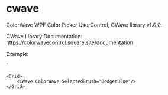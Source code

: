 # cwave
ColorWave WPF Color Picker UserControl, CWave library v1.0.0.

CWave Library Documentation:
https://colorwavecontrol.square.site/documentation

Example:

`<Window x:Class="CWaveWPF.MainWindow"
        xmlns="http://schemas.microsoft.com/winfx/2006/xaml/presentation"
        xmlns:x="http://schemas.microsoft.com/winfx/2006/xaml"
        xmlns:d="http://schemas.microsoft.com/expression/blend/2008"
        xmlns:mc="http://schemas.openxmlformats.org/markup-compatibility/2006"
        xmlns:local="clr-namespace:CWaveWPF"
        xmlns:CWave="clr-namespace:CWave;assembly=CWave"
        mc:Ignorable="d"
        Title="MainWindow" Height="364.916" Width="471.954">
        
    <Grid>
        <CWave:ColorWave SelectedBrush="DodgerBlue"/>
    </Grid>
        
</Window>
